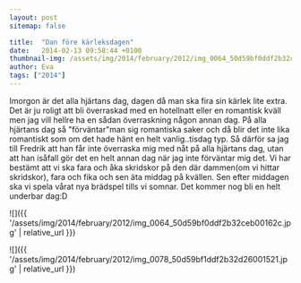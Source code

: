 ```yaml
---
layout: post
sitemap: false

title:  "Dan före kärleksdagen"
date:   2014-02-13 09:58:44 +0100
thumbnail-img: /assets/img/2014/february/2012/img_0064_50d59bf0ddf2b32ceb00162c.jpg
author: Eva
tags: ["2014"]
---
```





Imorgon är det alla hjärtans dag, dagen då man ska fira sin kärlek lite extra. Det är ju roligt att bli överraskad med en hotellnatt eller en romantisk kväll men jag vill hellre ha en sådan överraskning någon annan dag. På alla hjärtans dag så "förväntar"man sig romantiska saker och då blir det inte lika romantiskt som om det hade hänt en helt vanlig..tisdag typ. Så därför sa jag till Fredrik att han får inte överraska mig med nåt på alla hjärtans dag, utan att han isåfall gör det en helt annan dag när jag inte förväntar mig det. Vi har bestämt att vi ska fara och åka skridskor på den där dammen(om vi hittar skridskor), fara och fika och sen äta middag på kvällen. Sen efter middagen ska vi spela vårat nya brädspel tills vi somnar. Det kommer nog bli en helt underbar dag:D

![]({{ '/assets/img/2014/february/2012/img_0064_50d59bf0ddf2b32ceb00162c.jpg'  | relative_url }})

![]({{ '/assets/img/2014/february/2012/img_0078_50d59bf1ddf2b32d26001521.jpg'  | relative_url }})

